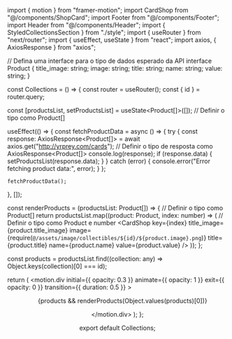 import { motion } from "framer-motion";
import CardShop from "@/components/ShopCard";
import Footer from "@/components/Footer";
import Header from "@/components/Header";
import { StyledCollectionsSection } from "./style";
import { useRouter } from "next/router";
import { useEffect, useState } from "react";
import axios, { AxiosResponse } from "axios";

// Defina uma interface para o tipo de dados esperado da API
interface Product {
  title_image: string;
  image: string;
  title: string;
  name: string;
  value: string;
}

const Collections = () => {
  const router = useRouter();
  const { id } = router.query;

  const [productsList, setProductsList] = useState<Product[]>([]); // Definir o tipo como Product[]

  useEffect(() => {
    const fetchProductData = async () => {
      try {
        const response: AxiosResponse<Product[]> = await axios.get("http://yrprey.com/cards"); // Definir o tipo de resposta como AxiosResponse<Product[]>
        console.log(response);
        if (response.data) {
          setProductsList(response.data);
        }
      } catch (error) {
        console.error("Error fetching product data:", error);
      }
    };

    fetchProductData();
  }, []);

  const renderProducts = (productsList: Product[]) => { // Definir o tipo como Product[]
    return productsList.map((product: Product, index: number) => ( // Definir o tipo como Product e number
      <CardShop
        key={index}
        title_image={product.title_image}
        image={require(`@/assets/image/collectibles/${id}/${product.image}.png`)}
        title={product.title}
        name={product.name}
        value={product.value}
      />
    ));
  };

  const products = productsList.find((collection: any) => Object.keys(collection)[0] === id);

  return (
    <motion.div
      initial={{ opacity: 0.3 }}
      animate={{ opacity: 1 }}
      exit={{ opacity: 0 }}
      transition={{ duration: 0.5 }}
    >
      <Header />
      <StyledCollectionsSection>
        <div className="container">
          <ul className="content">
            {products && renderProducts(Object.values(products)[0])}
          </ul>
        </div>
      </StyledCollectionsSection>
      <Footer />
    </motion.div>
  );
};

export default Collections;
